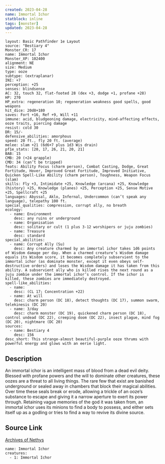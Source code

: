 ```yaml
---
created: 2023-04-28
name: Immortal Ichor
statblock: inline
tags: [monster]
updated: 2023-04-28
---
```

```statblock
layout: Basic Pathfinder 1e Layout
source: "Bestiary 4"
Monster_CR: 17
name: Immortal Ichor
Monster_XP: 102400
alignment: NE
size: Medium
type: ooze
subtype: (extraplanar)
INI: +7
perception: +25
senses: blindsense
AC: 32, touch 32, flat-footed 28 (dex +3, dodge +1, profane +28)
HP: 270
HP_extra: regeneration 10; regeneration weakness good spells, good weapons
hit_dice: 20d8+180
saves: Fort +16, Ref +9, Will +11
immune: acid, bludgeoning damage, electricity, mind-affecting effects, ooze traits, piercing damage
resist: cold 30
DR: 15/-
defensive_abilities: amorphous
speed: 20 ft., fly 20 ft. (average)
melee: slam +21 (6d6+7 plus 1d3 Wis drain)
pf1e_stats: [20, 17, 26, 21, 20, 21]
BAB: 15
CMB: 20 (+24 grapple)
CMD: 34 (can’t be tripped)
feats: Ability Focus (charm person), Combat Casting, Dodge, Great Fortitude, Hover, Improved Great Fortitude, Improved Initiative, Quicken Spell-Like Ability (charm person), Toughness, Weapon Focus (slam)
skills: Fly +3, Intimidate +25, Knowledge (arcana) +25, Knowledge (history) +25, Knowledge (planes) +25, Perception +25, Sense Motive +25, Spellcraft +25
languages: Abyssal, Aklo, Infernal, Undercommon (can’t speak any language), telepathy 100 ft.
special_qualities: compression, corrupt ally, no breath
ecology:
  - name: Environment
    desc: any ruins or underground
  - name: Organisation
    desc: solitary or cult (1 plus 3-12 worshipers or juju zombies)
  - name: Treasure
    desc: standard
special_abilities:
  - name: Corrupt Ally (Su)
    desc: Any creature charmed by an immortal ichor takes 1d6 points of Wisdom damage per day. When a charmed creature’s Wisdom damage equals its Wisdom score, it becomes completely subservient to the immortal ichor (as dominate monster, except it even obeys self-destructive orders) and loses the Wisdom damage it has taken from this ability. A subservient ally who is killed rises the next round as a juju zombie under the immortal ichor’s control. If the ichor is killed, these zombies are immediately destroyed.
spell-like_abilities:
  - name:
    desc: (CL 17; Concentration +22)
  - name: At will
    desc: charm person (DC 18), detect thoughts (DC 17), summon swarm, telekinesis (DC 20)
  - name: 3/day
    desc: charm monster (DC 19), quickened charm person (DC 18), control undead (DC 22), creeping doom (DC 22), insect plague, mind fog (DC 20), nightmare (DC 20)
sources:
  - name: Bestiary 4
    desc: 156
desc_short: This strange-almost beautiful-purple ooze thrums with powerful energy and glows with an eerie light.
```
## Description
An immortal ichor is an intelligent mass of blood from a dead evil deity. Blessed with profane powers and the will to dominate other creatures, these oozes are a threat to all living things. The rare few that exist are banished underground or sealed away in chambers that block their magical abilities. Over time these seals break or erode, allowing a trickle of an ooze’s substance to escape and giving it a narrow aperture to exert its power through. Retaining vague memories of the god it was taken from, an immortal ichor uses its minions to find a body to possess, and either sets itself up as a godling or tries to find a way to revive its divine source.
## Source Link
[Archives of Nethys](https://aonprd.com/MonsterDisplay.aspx?ItemName=Immortal%20Ichor)
```encounter-table
name: Immortal Ichor
creatures:
  - 1: Immortal Ichor
```
